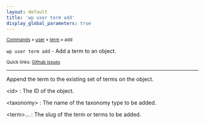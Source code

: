 ```yaml
---
layout: default
title: 'wp user term add'
display_global_parameters: true
---
```


<small>[Commands](/commands/) &raquo; [user](/commands/user/) &raquo; [term](/commands/user/term/) &raquo; add</small>

`wp user term add` - Add a term to an object.

<small>Quick links: <a href="https://github.com/wp-cli/wp-cli/issues?q=is%3Aopen+label%3Acommand%3Auser-term-add+sort%3Aupdated-desc">Github issues</a></small>

<hr />

Append the term to the existing set of terms on the object.

&lt;id&gt;
: The ID of the object.

&lt;taxonomy&gt;
: The name of the taxonomy type to be added.

&lt;term&gt;...
: The slug of the term or terms to be added.



